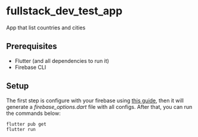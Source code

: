 # fullstack_dev_test_app

App that list countries and cities

## Prerequisites

- Flutter (and all dependencies to run it)
- Firebase CLI

## Setup

The first step is configure with your firebase using [this guide](https://firebase.google.com/docs/flutter/setup?platform=ios#prerequisites), then it will generate a *firebase_options.dart* file with all configs.
After that, you can run the commands below:

```bash
flutter pub get
flutter run
```